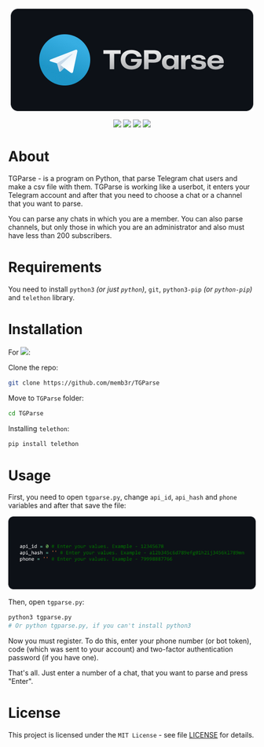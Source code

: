 <p align="center">
  <img src="tgparselogo.png">
</p>

<p align="center">
   <img src="https://img.shields.io/badge/version-1.0.0-green"> <img src="https://img.shields.io/badge/lang-python-blue?logo=python"> <img src="https://img.shields.io/badge/plat-linux-red?logo=linux"> <img src="https://img.shields.io/badge/license-MIT-green">
</p>

# About

TGParse - is a program on Python, that parse Telegram chat users and make a csv file with them. TGParse is working like a userbot, it enters your Telegram account and after that you need to choose a chat or a channel that you want to parse.

You can parse any chats in which you are a member. You can also parse channels, but only those in which you are an administrator and also must have less than 200 subscribers.

# Requirements

You need to install <code>python3</code> <i>(or just <code>python</code>)</i>, <code>git</code>, <code>python3-pip</code> <i>(or <code>python-pip</code>)</i> and <code>telethon</code> library.

# Installation

For <img src="https://img.shields.io/badge/linux-grey?logo=linux">:

Clone the repo:

```bash
git clone https://github.com/memb3r/TGParse
```

Move to <code>TGParse</code> folder:

```bash
cd TGParse
```

Installing <code>telethon</code>:

```bash
pip install telethon
```

# Usage

First, you need to open <code>tgparse.py</code>, change <code>api_id</code>, <code>api_hash</code> and <code>phone</code> variables and after that save the file:

<p>
  <img src='tgparse1.png'>
</p>

Then, open <code>tgparse.py</code>:

```bash
python3 tgparse.py
# Or python tgparse.py, if you can't install python3
```

Now you must register. To do this, enter your phone number (or bot token), code (which was sent to your account) and two-factor authentication password (if you have one).

That's all. Just enter a number of a chat, that you want to parse and press "Enter".

# License

This project is licensed under the <code>MIT License</code> - see file [LICENSE](LICENSE) for details.
